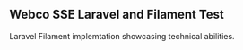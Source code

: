 ## Webco SSE Laravel and  Filament Test

Laravel Filament implemtation showcasing technical abilities.
